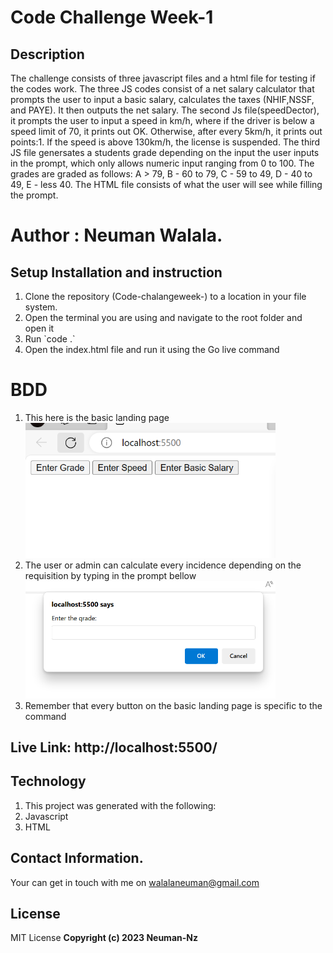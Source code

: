 # Code Challenge Week-1

## Description
The challenge consists of three javascript files and a html file for testing if the codes work. The three JS codes consist of a net salary calculator that prompts the user to input a basic salary, calculates the taxes (NHIF,NSSF, and PAYE). It then outputs the net salary. The second Js file(speedDector), it prompts the user to input a speed in km/h, where if the driver is below a speed limit of 70, it prints out OK. Otherwise, after every 5km/h, it prints out points:1. If the speed is above 130km/h, the license is suspended. The third JS file genersates a students grade depending on the input the user inputs in the prompt, which only allows numeric input ranging from 0 to 100. The grades are graded as follows: A > 79, B - 60 to 79, C -  59 to 49, D - 40 to 49, E - less 40. The HTML file consists of what the user will see while filling the prompt.

# Author : Neuman Walala.


## Setup Installation and instruction

<ol>
<li>Clone the repository (Code-chalangeweek-) to a location in your file system.</li>
<li>Open the terminal you are using and navigate to the root folder and open it</li>
<li>Run `code .`</li>
<li>Open the index.html file and run it using the Go live command</li>
</ol>

# BDD

<ol>
<li>This here is the basic landing page</li>
<img src="./images/landpage.png" alt="buttons" width="400"/>
<li>The user or admin can calculate every incidence depending on the requisition by typing in the prompt bellow</li>
<img src="./images/prompt.png" alt="prompt" width="400"/>
<li>Remember that every button on the basic landing page is specific to the command</li>
</ol>

## Live Link: http://localhost:5500/

## Technology
<ol>
<li>This project was generated with the following:</li>
<li>Javascript</li>
<li>HTML</li>
</ol>

## Contact Information.
Your can get in touch with me on walalaneuman@gmail.com

## License
MIT License
<b>Copyright (c) 2023 Neuman-Nz<b>